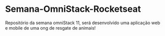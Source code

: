# Semana-OmniStack-Rocketseat
Repositório da semana omniStack 11, será desenvolvido uma aplicação web e mobile de uma ong de resgate de animais!
